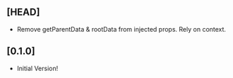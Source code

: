 ## [HEAD]

- Remove getParentData & rootData from injected props. Rely on context.

## [0.1.0]

- Initial Version!
